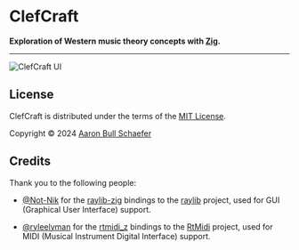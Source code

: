 # ClefCraft

**Exploration of Western music theory concepts with [Zig][].**

[Zig]: https://ziglang.org/

---

![ClefCraft UI](/static/ui.avif "User Interface")

## License

ClefCraft is distributed under the terms of the [MIT License](LICENSE).

Copyright &copy; 2024 [Aaron Bull Schaefer](mailto:aaron@elasticdog.com)

[LICENSE]: https://github.com/EarthmanMuons/clefcraft/blob/main/LICENSE

## Credits

Thank you to the following people:

- [@Not-Nik][] for the [raylib-zig][] bindings to the [raylib][] project, used
  for GUI (Graphical User Interface) support.

- [@ryleelyman][] for the [rtmidi_z][] bindings to the [RtMidi][] project, used
  for MIDI (Musical Instrument Digital Interface) support.

[@Not-Nik]: https://github.com/Not-Nik
[@ryleelyman]: https://github.com/ryleelyman
[raylib-zig]: https://github.com/Not-Nik/raylib-zig
[raylib]: https://github.com/raysan5/raylib
[RtMidi]: https://github.com/thestk/rtmidi
[rtmidi_z]: https://github.com/ryleelyman/rtmidi_z
